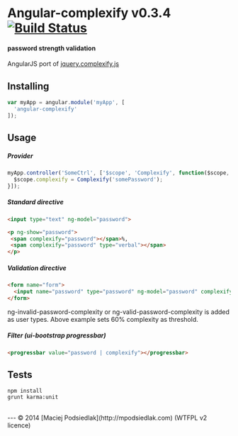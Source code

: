 Angular-complexify v0.3.4 [![Build Status](https://travis-ci.org/Kraku/angular-complexify.svg?branch=master)](https://travis-ci.org/Kraku/angular-complexify)
===============
#### password strength validation
AngularJS port of [jquery.complexify.js](https://github.com/danpalmer/jquery.complexify.js)

## Installing
```js
var myApp = angular.module('myApp', [
  'angular-complexify'
]);
```

## Usage
##### Provider
```js
myApp.controller('SomeCtrl', ['$scope', 'Complexify', function($scope, Complexify) {
  $scope.complexify = Complexify('somePassword');
}]);
```

##### Standard directive
```html
<input type="text" ng-model="password">

<p ng-show="password">
 <span complexify="password"></span>%,
 <span complexify="password" type="verbal"></span>
</p>
```

##### Validation directive
```html
<form name="form">
  <input name="password" type="password" ng-model="password" complexify-validate="60">
</form>
```

ng-invalid-password-complexity or ng-valid-password-complexity is added as user types. Above example sets 60% complexity as threshold.

##### Filter (ui-bootstrap progressbar)
```html
<progressbar value="password | complexify"></progressbar>
```

## Tests
```
npm install
grunt karma:unit
```
<br>
---
© 2014 [Maciej Podsiedlak](http://mpodsiedlak.com) (WTFPL v2 licence)
